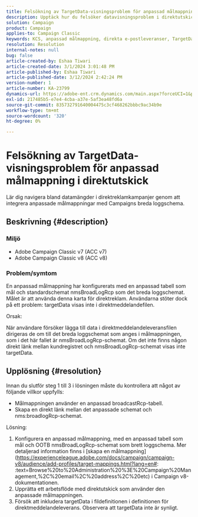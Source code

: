 ```yaml
---
title: Felsökning av TargetData-visningsproblem för anpassad målmappning i direktutskick
description: Upptäck hur du felsöker datavisningsproblem i direktutskick med anpassad målmappning med Campaigns breda loggschema.
solution: Campaign
product: Campaign
applies-to: Campaign Classic
keywords: KCS, anpassad målmappning, direkta e-postleveranser, TargetData, anpassad tabell, OOTB, brett loggschema, arbetsflöde, skapande av länkar, kampanj, felsökning
resolution: Resolution
internal-notes: null
bug: false
article-created-by: Eshaa Tiwari
article-created-date: 3/1/2024 3:01:48 PM
article-published-by: Eshaa Tiwari
article-published-date: 3/12/2024 2:42:24 PM
version-number: 1
article-number: KA-23799
dynamics-url: https://adobe-ent.crm.dynamics.com/main.aspx?forceUCI=1&pagetype=entityrecord&etn=knowledgearticle&id=661aa79b-dcd7-ee11-9078-6045bd006b25
exl-id: 217485b5-e7e4-4cba-a37e-5af3ea48fd6a
source-git-commit: 835732791640004475c3cf468262bbbc9ac34b9e
workflow-type: tm+mt
source-wordcount: '320'
ht-degree: 0%

---
```


# Felsökning av TargetData-visningsproblem för anpassad målmappning i direktutskick


Lär dig navigera bland datamängder i direktreklamkampanjer genom att integrera anpassade målmappningar med Campaigns breda loggschema.

## Beskrivning {#description}


### Miljö

- Adobe Campaign Classic v7 (ACC v7)
- Adobe Campaign Classic v8 (ACC v8)


### Problem/symtom

En anpassad målmappning har konfigurerats med en anpassad tabell som mål och standardschemat nmsBroadLogRcp som det breda loggschemat. Målet är att använda denna karta för direktreklam. Användarna stöter dock på ett problem: targetData visas inte i direktmeddelandefilen.

Orsak:

När användare försöker lägga till data i direktmeddelandeleveransfilen dirigeras de om till det breda loggschemat som anges i målmappningen, som i det här fallet är nmsBroadLogRcp-schemat. Om det inte finns någon direkt länk mellan kundregistret och nmsBroadLogRcp-schemat visas inte targetData.


## Upplösning {#resolution}


Innan du slutför steg 1 till 3 i lösningen måste du kontrollera att något av följande villkor uppfylls:

- Målmappningen använder en anpassad broadcastRcp-tabell.
- Skapa en direkt länk mellan det anpassade schemat och nms:broadlogRcp-schemat.


Lösning:

1. Konfigurera en anpassad målmappning, med en anpassad tabell som mål och OOTB nmsBroadLogRcp-schemat som brett loggschema. Mer detaljerad information finns i [skapa en målmappning](https://experienceleague.adobe.com/docs/campaign/campaign-v8/audience/add-profiles/target-mappings.html?lang=en#: :text=Browse%20to%20Administration%20%3E%20Campaign%20Management,%2C%20email%2C%20address%2C%20etc) i Campaign v8-dokumentationen.
2. Upprätta ett arbetsflöde med direktutskick som använder den anpassade målmappningen.
3. Försök att inkludera targetData i fildefinitionen i definitionen för direktmeddelandeleverans. Observera att targetData inte är synligt.
